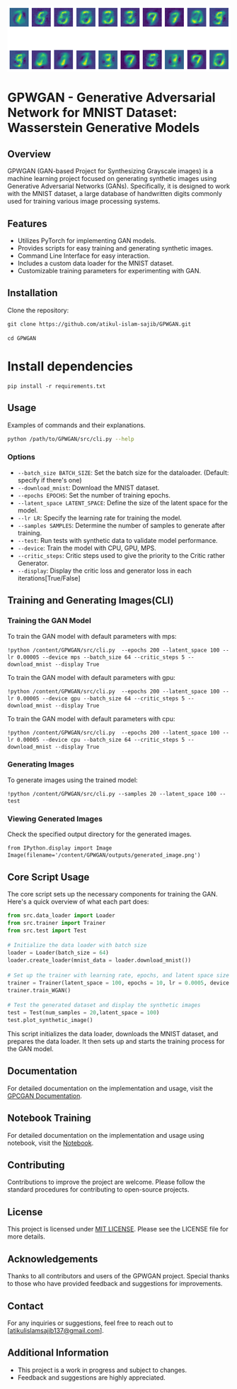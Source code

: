 ![GPCGAN](./outputs/synthetic_image.png)

# GPWGAN - Generative Adversarial Network for MNIST Dataset: Wasserstein Generative Models

## Overview

GPWGAN (GAN-based Project for Synthesizing Grayscale images) is a machine learning project focused on generating synthetic images using Generative Adversarial Networks (GANs). Specifically, it is designed to work with the MNIST dataset, a large database of handwritten digits commonly used for training various image processing systems.

## Features

- Utilizes PyTorch for implementing GAN models.
- Provides scripts for easy training and generating synthetic images.
- Command Line Interface for easy interaction.
- Includes a custom data loader for the MNIST dataset.
- Customizable training parameters for experimenting with GAN.

## Installation

Clone the repository:

```
git clone https://github.com/atikul-islam-sajib/GPWGAN.git

cd GPWGAN
```

# Install dependencies

```
pip install -r requirements.txt
```

## Usage

Examples of commands and their explanations.

```bash
python /path/to/GPWGAN/src/cli.py --help
```

### Options

- `--batch_size BATCH_SIZE`: Set the batch size for the dataloader. (Default: specify if there's one)
- `--download_mnist`: Download the MNIST dataset.
- `--epochs EPOCHS`: Set the number of training epochs.
- `--latent_space LATENT_SPACE`: Define the size of the latent space for the model.
- `--lr LR`: Specify the learning rate for training the model.
- `--samples SAMPLES`: Determine the number of samples to generate after training.
- `--test`: Run tests with synthetic data to validate model performance.
- `--device`: Train the model with CPU, GPU, MPS.
- `--critic_steps`: Critic steps used to give the priority to the Critic rather Generator.
- `--display`: Display the critic loss and generator loss in each iterations[True/False]

## Training and Generating Images(CLI)

### Training the GAN Model

To train the GAN model with default parameters with mps:

```
!python /content/GPWGAN/src/cli.py  --epochs 200 --latent_space 100 --lr 0.00005 --device mps --batch_size 64 --critic_steps 5 --download_mnist --display True
```

To train the GAN model with default parameters with gpu:

```
!python /content/GPWGAN/src/cli.py  --epochs 200 --latent_space 100 --lr 0.00005 --device gpu --batch_size 64 --critic_steps 5 --download_mnist --display True
```

To train the GAN model with default parameters with cpu:

```
!python /content/GPWGAN/src/cli.py  --epochs 200 --latent_space 100 --lr 0.00005 --device cpu --batch_size 64 --critic_steps 5 --download_mnist --display True
```

### Generating Images

To generate images using the trained model:

```
!python /content/GPWGAN/src/cli.py --samples 20 --latent_space 100 --test
```

### Viewing Generated Images

Check the specified output directory for the generated images.

```
from IPython.display import Image
Image(filename='/content/GPWGAN/outputs/generated_image.png')
```

## Core Script Usage

The core script sets up the necessary components for training the GAN. Here's a quick overview of what each part does:

```python
from src.data_loader import Loader
from src.trainer import Trainer
from src.test import Test

# Initialize the data loader with batch size
loader = Loader(batch_size = 64)
loader.create_loader(mnist_data = loader.download_mnist())

# Set up the trainer with learning rate, epochs, and latent space size
trainer = Trainer(latent_space = 100, epochs = 10, lr = 0.0005, device = 'gpu')
trainer.train_WGAN()

# Test the generated dataset and display the synthetic images
test = Test(num_samples = 20,latent_space = 100)
test.plot_synthetic_image()
```

This script initializes the data loader, downloads the MNIST dataset, and prepares the data loader. It then sets up and starts the training process for the GAN model.

## Documentation

For detailed documentation on the implementation and usage, visit the [GPCGAN Documentation](https://atikul-islam-sajib.github.io/GPCGAN-deploy/).

## Notebook Training

For detailed documentation on the implementation and usage using notebook, visit the [Notebook](./notebooks/ModelTrain-CGAN.ipynb).

## Contributing

Contributions to improve the project are welcome. Please follow the standard procedures for contributing to open-source projects.

## License

This project is licensed under [MIT LICENSE](./LICENSE). Please see the LICENSE file for more details.

## Acknowledgements

Thanks to all contributors and users of the GPWGAN project. Special thanks to those who have provided feedback and suggestions for improvements.

## Contact

For any inquiries or suggestions, feel free to reach out to [atikulislamsajib137@gmail.com].

## Additional Information

- This project is a work in progress and subject to changes.
- Feedback and suggestions are highly appreciated.
